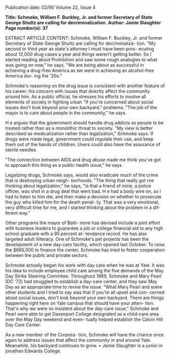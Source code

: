 Publication date: 02/90
Volume 22, Issue 4

**Title: Schmoke, William F. Buckley, Jr. and former Secretary of State George Shultz are calling for decriminalization.**
**Author: Jamie Slaughter**
**Page number(s): 37**

EXTRACT ARTICLE CONTENT:
Schmoke, William F. Buckley, Jr. and 
former Secretary of State George 
Shultz are calling for decriminaliza-
tion. "My second or third year as 
state's attorney I must have been pros-
ecuting about 12,000 drug cases a year 
and things weren't getting better. So I 
started reading about Prohibition and 
saw some rough analogies to what was 
going on now," he says. "We are being 
about as successful in achieving a 
drug-free America as we were in 
achieving an alcohol-free America dur-
ing the '20s." 

Schmoke's reasoning on the drug 
issue is consistent with another feature 
of his career: his concern with issues 
that directly affect the community 
around him. As a public official, he 
stresses his efforts to involve all 
elements of society in fighting urban 
"If you're concerned 
about social issues 
don't look beyond 
your own backyard." 
problems. "The job of the mayor is to 
care about people in the community," 
he says. 

H e argues that the government 
should handle drug addicts as people to 
be treated rather than as a monolithic 
threat to society. "My view is better 
described as medicalization rather than 
legalization," Schmoke says. If drugs 
were made legal, government could 
regulate their use, and keep them out 
of the hands of children. Users could 
also have the assurance of sterile 
needles. 

"The connection between 
AIDS and drug abuse made me think 
you've got to approach this thing as a 
public health issue," he says. 

Legalizing drugs, Schmoke says, 
would also eradicate much of the crime 
that 
is 
destroying urban neigh-
borhoods. "The thing that really got 
rne thinking about legalization," he 
says, "is that a friend of mine, a police 
officer, was shot in a drug deal that 
went bad. H e had a body wire on, so I 
had to listen to him die, and then make 
a decision on whether to prosecute the 
guy who killed him for the death penal-
ty. That was a very emotional, very 
difficult time for me, and I started 
thinking about the problem in a dif-
ferent way." 

Other programs the mayor of Balti-
more has devised include a joint effort 
with business leaders to guarantee a 
job or college financial aid to any high 
school graduate with a 95 percent at-
tendance record. He has also targeted 
adult illiteracy. One of Schmoke's pet 
projects has been the development of a 
new day-care facility, which opened 
last October. To raise the $665,000 
to finance the center, Schmoke 
has 
tried to foster cooperation between the 
public and private sectors. 

Schmoke actually began his work 
with day care when he was at Yale. It 
was his idea to include employee child 
care among the five demands of the 
May Day Strike Steering Commitee. 
Throughout 1969, Schmoke and Mary 
Pearl (DC '72) had struggled to 
establish a day-care center, and they 
saw May Day as an appropriate time 
to revive the issue. "What Mary Pearl 
and some other students and I tried to 
say was that if you're all upset and con-
cerned about social issues, don't look 
beyond your own backyard. There are 
things happening right here on Yale 
campus that should have your atten-
tion. That's why we were so insistent 
about the day-care issue." Schmoke 
and Pearl were able to get Davenport 
College designated as a child-care area 
over the May Day weekend and even-
tually helped establish the Calvin Hill 
Day Care Center. 

As a new member of the Corpora-
tion, Schmoke will have the chance 
once again to address issues that affect 
the community in and around Yale. 
Meanwhile, his backyard continues to 
grow. 
• 
Jamie Slaughter is a junior in jonathan 
Edwards College.